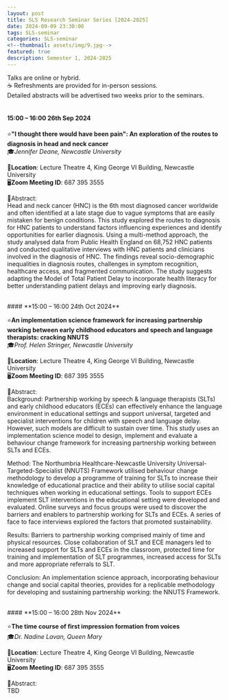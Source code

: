 ```yaml
---
layout: post
title: SLS Research Seminar Series [2024-2025]
date: 2024-09-09 23:30:00
tags: SLS-seminar
categories: SLS-seminar
<!--thumbnail: assets/img/9.jpg-->
featured: true
description: Semester 1, 2024-2025
---
```


Talks are online or hybrid.  
☕ Refreshments are provided for in-person sessions.   
Detailed abstracts will be advertised two weeks prior to the seminars.  
<br>


#### **15:00 – 16:00 26th Sep 2024**

⭐**"I thought there would have been pain": An exploration of the routes to diagnosis in head and neck cancer**  
🎓*Jennifer Deane, Newcastle University*  

📍**Location**: Lecture Theatre 4, King George VI Building, Newcastle University  
🖥️**Zoom Meeting ID**: 687 395 3555  
  
📃Abstract:  
Head and neck cancer (HNC) is the 6th most diagnosed cancer worldwide and often identified at a late stage due to vague symptoms that are easily mistaken for benign conditions. This study explored the routes to diagnosis for HNC patients to understand factors influencing experiences and identify opportunities for earlier diagnosis. Using a multi-method approach, the study analysed data from Public Health England on 68,752 HNC patients and conducted qualitative interviews with HNC patients and clinicians involved in the diagnosis of HNC. The findings reveal socio-demographic inequalities in diagnosis routes, challenges in symptom recognition, healthcare access, and fragmented communication. The study suggests adapting the Model of Total Patient Delay to incorporate health literacy for better understanding patient delays and improving early diagnosis.

<br>
#### **15:00 – 16:00 24th Oct 2024**

⭐**An implementation science framework for increasing partnership working between early childhood educators and speech and language therapists: cracking NNUTS**    
🎓*Prof. Helen Stringer, Newcastle University*   

📍**Location**: Lecture Theatre 4, King George VI Building, Newcastle University  
🖥️**Zoom Meeting ID**: 687 395 3555  
  
📃Abstract:     
Background: Partnership working by speech & language therapists (SLTs) and early childhood educators (ECEs) can effectively enhance the language environment in educational settings and support universal, targeted and specialist interventions for children with speech and language delay. However, such models are difficult to sustain over time. This study uses an implementation science model to design, implement and evaluate a behaviour change framework for increasing partnership working between SLTs and ECEs.

Method: The Northumbria Healthcare-Newcastle University Universal-Targeted-Specialist (NNUTS) Framework utilised behaviour change methodology to develop a programme of training for SLTs to increase their knowledge of educational practice and their ability to utilise social capital techniques when working in educational settings. Tools to support ECEs implement SLT interventions in the educational setting were developed and evaluated. Online surveys and focus groups were used to discover the barriers and enablers to partnership working for SLTs and ECEs. A series of face to face interviews explored the factors that promoted sustainability.

Results: Barriers to partnership working comprised mainly of time and physical resources. Close collaboration of SLT and ECE managers led to increased support for SLTs and ECEs in the classroom, protected time for training and implementation of SLT programmes, increased access for SLTs and more appropriate referrals to SLT.

Conclusion: An implementation science approach, incorporating behaviour change and social capital theories, provides for a replicable methodology for developing and sustaining partnership working: the NNUTS Framework.

<br>
#### **15:00 – 16:00 28th Nov 2024**  

⭐**The time course of first impression formation from voices**  
🎓*Dr. Nadine Lavan, Queen Mary*  

📍**Location**: Lecture Theatre 4, King George VI Building, Newcastle University  
🖥️**Zoom Meeting ID**: 687 395 3555  
  
📃Abstract:  
TBD